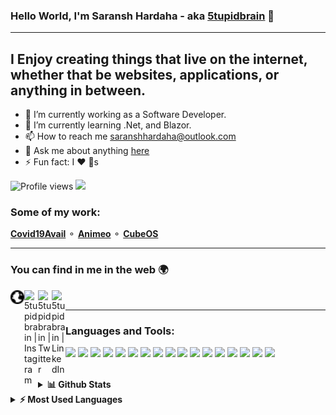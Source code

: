 ### Hello World, I'm Saransh Hardaha - aka [5tupidbrain][website] 👋
---

<!---
<p align="center">
  <img src="https://github.com/5tupidbrain/5tupidbrain/blob/main/GithubBanner.png" width="100%" title="Intro Card" alt="Intro Card">
</p>
-->

## I Enjoy creating things that live on the internet, whether that be websites, applications, or anything in between.

- 🔭 I’m currently working as a Software Developer.
- 🌱 I’m currently learning .Net, and Blazor.
- 📫 How to reach me saranshhardaha@outlook.com
- 💬 Ask me about anything [here]
- ⚡ Fun fact: I ❤️ 🐶s

![Profile views](https://gpvc.arturio.dev/5tupidbrain)  <img src="https://img.shields.io/github/followers/saranshhardaha?label=Follow" style=" float:left, margin-right:10px" />

### Some of my **work**:
 [**Covid19Avail**](https://coavail.vercel.app/)
 ⚬
 [**Animeo**](https://animeo.vercel.app/)
 ⚬
 [**CubeOS**](https://cubeos.vercel.app/)
 
<hr>

### You can find in me in the web 🌍
[<img align="left" alt="5tupidbrain | Website" width="22px" src="https://raw.githubusercontent.com/iconic/open-iconic/master/svg/globe.svg" />][website]
[<img align="left" alt="5tupidbrain | Instagram" width="22px" src="https://cdn.jsdelivr.net/npm/simple-icons@v3/icons/instagram.svg" />][instagram]
[<img align="left" alt="5tupidbrain | Twitter" width="22px" src="https://cdn.jsdelivr.net/npm/simple-icons@v3/icons/twitter.svg" />][twitter]
[<img align="left" alt="5tupidbrain | LinkedIn" width="22px" src="https://cdn.jsdelivr.net/npm/simple-icons@v3/icons/linkedin.svg" />][linkedin]
<br/>
<hr>

### Languages and Tools:

<img src = "https://img.shields.io/badge/-HTML5-E34F26?style=flat&logo=html5&logoColor=white"> <img src = "https://img.shields.io/badge/-CSS3-1572B6?style=flat&logo=css3&logoColor=white">
<img src="https://img.shields.io/badge/-Bootstrap-563D7C?style=flat&logo=bootstrap&logoColor=white">
<img src="https://img.shields.io/badge/-JavaScript-eed718?style=flat&logo=javascript&logoColor=ffffff">
<img src="https://img.shields.io/badge/-Sass-cc6699?style=flat&logo=sass&logoColor=ffffff">
<img src="https://img.shields.io/badge/-React-000000?style=flat&logo=react&logoColor=00c8ff">
<img src="https://img.shields.io/badge/-MongoDB-4DB33D?style=flat&logo=mongodb&logoColor=FFFFFF">
<img src="https://img.shields.io/badge/-MySQL-F29111?style=flat&logo=mysql&logoColor=FFFFFF">
<img src="https://img.shields.io/badge/-Express.js-787878?style=flat">
<img src="https://img.shields.io/badge/-Node.js-3C873A?style=flat&logo=Node.js&logoColor=white">
<img src="https://img.shields.io/badge/-Firebase-FFA611?style=flat&logo=firebase&logoColor=FFFFFF">
<img src="http://img.shields.io/badge/-Git-F1502F?style=flat&logo=git&logoColor=FFFFFF">
<img src="http://img.shields.io/badge/-Github-000000?style=flat&logo=github&logoColor=FFFFFF">
<img src="http://img.shields.io/badge/-VS%20Code-007ACC?style=flat&logo=visual%20studio%20code&logoColor=white">
<img src="http://img.shields.io/badge/-Heroku-430098?style=flat&logo=heroku&logoColor=white">
<img src="http://img.shields.io/badge/-Vercel-black?style=flat&logo=vercel&logoColor=white">
<img src="https://img.shields.io/badge/-Python-black?style=flat&logo=python&logoColor=white"> 
<br />
<br />

<details>
  <summary><b>📊 Github Stats</b></summary>
  <p align="center">   
  <img align="left" alt="5tupidbrain's GitHub Stats" src="https://github-readme-stats.vercel.app/api?username=saranshhardaha" />
</details>

<details>
  <summary><b>⚡ Most Used Languages</b></summary>
  <p align="center">   
  <img align="left" alt="5tupidBrain's Top Languages" src="https://github-readme-stats.vercel.app/api/top-langs/?username=saranshhardaha">
</details>

[website]: https://5tupidbrain.now.sh
[here]:https://instagram.com/sarannsshh
[twitter]: https://twitter.com/5tupidbrain
[youtube]: https://youtube.com/5tupidbrain
[instagram]: https://instagram.com/sarannsshh
[linkedin]: https://linkedin.com/in/saranshhardaha
